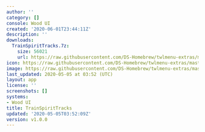 ```yaml
---
author: ''
category: []
console: Wood UI
created: '2020-06-01T23:44:11Z'
description: ''
downloads:
  TrainSpiritTracks.7z:
    size: 56021
    url: https://raw.githubusercontent.com/DS-Homebrew/twlmenu-extras/master/_nds/TWiLightMenu/akmenu/themes/TrainSpiritTracks.7z
icon: https://raw.githubusercontent.com/DS-Homebrew/twlmenu-extras/master/_nds/TWiLightMenu/akmenu/themes/meta/TrainSpiritTracks/icon.png
image: https://raw.githubusercontent.com/DS-Homebrew/twlmenu-extras/master/_nds/TWiLightMenu/akmenu/themes/meta/TrainSpiritTracks/icon.png
last_updated: 2020-05-05 at 03:52 (UTC)
layout: app
license: ''
screenshots: []
systems:
- Wood UI
title: TrainSpiritTracks
updated: '2020-05-05T03:52:09Z'
version: v1.0.0
---
```

